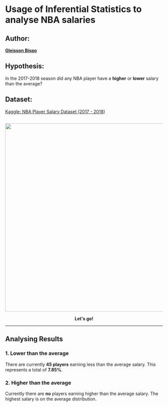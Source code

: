 # Usage of Inferential Statistics to analyse NBA salaries


## Author:
[__Gleisson Bispo__](https://github.com/gleissonbispo)

## Hypothesis:
In the 2017-2018 season did any NBA player have a **higher** or **lower** salary than the average?

## Dataset:
[Kaggle: NBA Player Salary Dataset (2017 - 2018)](https://www.kaggle.com/koki25ando/salary)

##
<img src=https://sportshub.cbsistatic.com/i/r/2018/09/15/f0e813c2-ad7f-453e-855d-097d9f4feed7/thumbnail/770x433/cdf43928ded227cc4f95dd2b8d702116/top100-cover.png width=600>

__<center> Let's go! </center>__

---
## Analysing Results

### __1. Lower than the average__
There are currently __45 players__ earning less than the average salary. This represents a total of __7.85%__.

### __2. Higher than the average__
Currently there are __no__ players earning higher than the average salary. The highest salary is on the average distribution.

